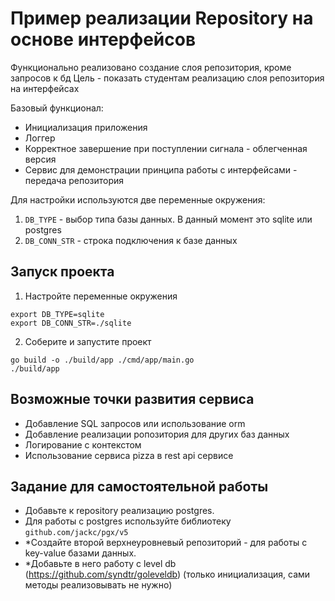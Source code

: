 # Пример реализации Repository на основе интерфейсов
Функционально реализовано создание слоя репозитория, кроме запросов к бд
Цель - показать студентам реализацию слоя репозитория на интерфейсах

Базовый функционал:
- Инициализация приложения
- Логгер
- Корректное завершение при поступлении сигнала - облегченная версия
- Сервис для демонстрации принципа работы с интерфейсами - передача репозитория

Для настройки используются две переменные окружения:
1. `DB_TYPE` - выбор типа базы данных. В данный момент это sqlite или postgres
2. `DB_CONN_STR` - строка подключения к базе данных

## Запуск проекта
1. Настройте переменные окружения
```shell
export DB_TYPE=sqlite
export DB_CONN_STR=./sqlite
```

2. Соберите и запустите проект
```shell
go build -o ./build/app ./cmd/app/main.go 
./build/app
```

## Возможные точки развития сервиса
- Добавление SQL запросов или использование orm
- Добавление реализации ропозитория для других баз данных
- Логирование с контекстом
- Использование сервиса pizza в rest api сервисе

## Задание для самостоятельной работы
- Добавьте к repository реализацию postgres. 
- Для работы с postgres используйте библиотеку `github.com/jackc/pgx/v5`
- \*Создайте второй верхнеуровневый репозиторий - для работы с key-value базами данных.
- \*Добавьте в него работу с level db (https://github.com/syndtr/goleveldb) (только инициализация, сами методы реализовывать не нужно)
